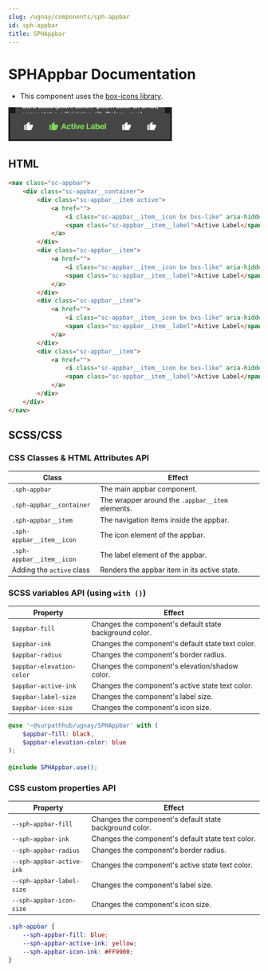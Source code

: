 ```yaml
---
slug: /ugnay/components/sph-appbar
id: sph-appbar
title: SPHAppbar
---
```


# SPHAppbar Documentation

- This component uses the [box-icons library](https://boxicons.com/).

![img.png](_img/appbar.png)

## HTML

```html
<nav class="sc-appbar">
    <div class="sc-appbar__container">
        <div class="sc-appbar__item active">
            <a href="">
                <i class="sc-appbar__item__icon bx bxs-like" aria-hidden="true"></i>
                <span class="sc-appbar__item__label">Active Label</span>
            </a>
        </div>
        <div class="sc-appbar__item">
            <a href="">
                <i class="sc-appbar__item__icon bx bxs-like" aria-hidden="true"></i>
                <span class="sc-appbar__item__label">Active Label</span>
            </a>
        </div>
        <div class="sc-appbar__item">
            <a href="">
                <i class="sc-appbar__item__icon bx bxs-like" aria-hidden="true"></i>
                <span class="sc-appbar__item__label">Active Label</span>
            </a>
        </div>
        <div class="sc-appbar__item">
            <a href="">
                <i class="sc-appbar__item__icon bx bxs-like" aria-hidden="true"></i>
                <span class="sc-appbar__item__label">Active Label</span>
            </a>
        </div>
    </div>
</nav>
```

## SCSS/CSS

### CSS Classes & HTML Attributes API

| Class | Effect |
|-------|--------|
| `.sph-appbar` | The main appbar component. |
| `.sph-appbar__container` | The wrapper around the `.appbar__item` elements. |
| `.sph-appbar__item` | The navigation items inside the appbar. |
| `.sph-appbar__item__icon` | The icon element of the appbar. |
| `.sph-appbar__item__icon` | The label element of the appbar. |
| Adding the `active` class | Renders the appbar item in its active state. |

### SCSS variables API (using `with ()`)

| Property | Effect |
|----------|--------|
| `$appbar-fill` | Changes the component's default state background color. |
| `$appbar-ink` | Changes the component's default state text color. |
| `$appbar-radius` | Changes the component's border radius. |
| `$appbar-elevation-color` | Changes the component's elevation/shadow color.  |
| `$appbar-active-ink` | Changes the component's active state text color. |
| `$appbar-label-size` | Changes the component's label size. |
| `$appbar-icon-size` | Changes the component's icon size. |

```scss
@use '~@surpathhub/ugnay/SPHAppbar' with (
    $appbar-fill: black,
    $appbar-elevation-color: blue
);

@include SPHAppbar.use();
```

### CSS custom properties API

| Property | Effect |
|----------|--------|
| `--sph-appbar-fill` | Changes the component's default state background color. |
| `--sph-appbar-ink` | Changes the component's default state text color. |
| `--sph-appbar-radius` | Changes the component's border radius. |
| `--sph-appbar-active-ink` | Changes the component's active state text color. |
| `--sph-appbar-label-size` | Changes the component's label size. |
| `--sph-appbar-icon-size` | Changes the component's icon size. |

```css
.sph-appbar {
    --sph-appbar-fill: blue;
    --sph-appbar-active-ink: yellow;
    --sph-appbar-icon-ink: #FF9900;
}
```
